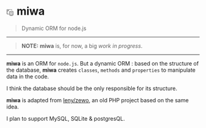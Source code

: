# <img alt="" src="https://raw.githubusercontent.com/leny/miwa/master/miwa.svg" height="20" style="vertical-align:middle;" /> miwa

> Dynamic ORM for node.js

* * *

> **NOTE:** **miwa** is, for now, a big _work in progress_.

* * *

**miwa** is an ORM for `node.js`. But a dynamic ORM : based on the structure of the database, **miwa** creates `classes`, `methods` and `properties` to manipulate data in the code.

I think the database should be the only responsible for its structure.

**miwa** is adapted from [leny/zewo](http://github.com/leny/zewo), an old PHP project based on the same idea.

I plan to support MySQL, SQLite & postgresQL.
